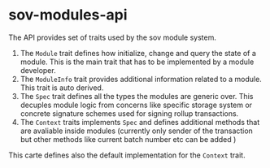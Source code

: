 # sov-modules-api

The API provides set of traits used by the sov module system. 

1. The `Module` trait defines how initialize, change and query the state of a module. This is the main trait that has to be implemented by a module developer. 
1. The `ModuleInfo` trait provides additional information related to a module. This trait is auto derived.
1. The `Spec` trait defines all the types the modules are generic over. This decuples module logic from concerns like specific storage system or concrete signature schemes used for signing rollup transactions.
1. The `Context` traits implements `Spec` and defines additional methods that are avaliable inside modules (currently only sender of the transaction but other methods like current batch number etc can be added )

This carte defines also the default implementation for the `Context` trait.


